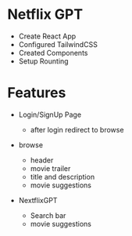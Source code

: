 # Netflix GPT

- Create React App
- Configured TailwindCSS
- Created Components 
- Setup Rounting

# Features
- Login/SignUp Page
    - after login redirect to browse
- browse
    - header
    - movie trailer
    - title and description
    - movie suggestions

- NextflixGPT
    - Search bar
    - movie suggestions 
  